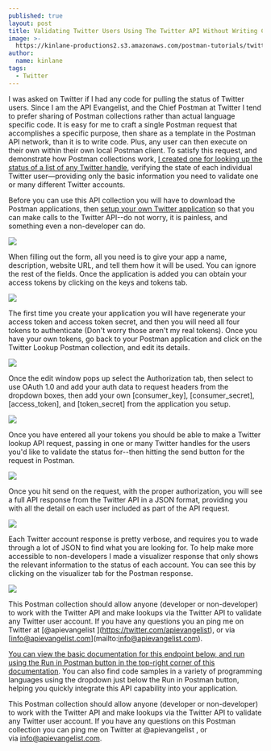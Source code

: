 ```yaml
---
published: true
layout: post
title: Validating Twitter Users Using The Twitter API Without Writing Code
image: >-
  https://kinlane-productions2.s3.amazonaws.com/postman-tutorials/twitter-status-lookup/see-visual-response.png
author:
  name: kinlane
tags:
  - Twitter
---
```

I was asked on Twitter if I had any code for pulling the status of Twitter users. Since I am the API Evangelist, and the Chief Postman at Twitter I tend to prefer sharing of Postman collections rather than actual language specific code. It is easy for me to craft a single Postman request that accomplishes a specific purpose, then share as a template in the Postman API network, than it is to write code. Plus, any user can then execute on their own within their own local Postman client. To satisfy this request, and demonstrate how Postman collections work, [I created one for looking up the status of a list of any Twitter handle](/admin/blog/“https://documenter.postman.com/view/35240/SWE6aJ7a?version=latest”), verifying the state of each individual Twitter user—providing only the basic information you need to validate one or many different Twitter accounts.

Before you can use this API collection you will have to download the Postman applications, then [setup your own Twitter application](/admin/blog/“https://developer.twitter.com/en/apps”) so that you can make calls to the Twitter API--do not worry, it is painless, and something even a non-developer can do.

![](https://kinlane-productions2.s3.amazonaws.com/postman-tutorials/twitter-status-lookup/twitter-application.png)

When filling out the form, all you need is to give your app a name, description, website URL, and tell them how it will be used. You can ignore the rest of the fields. Once the application is added you can obtain your access tokens by clicking on the keys and tokens tab.

![](https://kinlane-productions2.s3.amazonaws.com/postman-tutorials/twitter-status-lookup/twitter-keys-and-tokens.jpg)

The first time you create your application you will have regenerate your access token and access token secret, and then you will need all four tokens to authenticate (Don't worry those aren't my real tokens). Once you have your own tokens, go back to your Postman application and click on the Twitter Lookup Postman collection, and edit its details.

![](https://kinlane-productions2.s3.amazonaws.com/postman-tutorials/twitter-status-lookup/edit-collection.png)

Once the edit window pops up select the Authorization tab, then select to use OAuth 1.0 and add your auth data to request headers from the dropdown boxes, then add your own [consumer_key], [consumer_secret], [access_token], and [token_secret] from the application you setup.

![](https://kinlane-productions2.s3.amazonaws.com/postman-tutorials/twitter-status-lookup/edit-collection-authorization.png)

Once you have entered all your tokens you should be able to make a Twitter lookup API request, passing in one or many Twitter handles for the users you'd like to validate the status for--then hitting the send button for the request in Postman.

![](https://kinlane-productions2.s3.amazonaws.com/postman-tutorials/twitter-status-lookup/make-response.png)

Once you hit send on the request, with the proper authorization, you will see a full API response from the Twitter API in a JSON format, providing you with all the detail on each user included as part of the API request.

![](https://kinlane-productions2.s3.amazonaws.com/postman-tutorials/twitter-status-lookup/see-response.png)

Each Twitter account response is pretty verbose, and requires you to wade through a lot of JSON to find what you are looking for. To help make more accessible to non-developers I made a visualizer response that only shows the relevant information to the status of each account. You can see this by clicking on the visualizer tab for the Postman response.

![](https://kinlane-productions2.s3.amazonaws.com/postman-tutorials/twitter-status-lookup/see-visual-response.png)

This Postman collection should allow anyone (developer or non-developer) to work with the Twitter API and make lookups via the Twitter API to validate any Twitter user account. If you have any questions you an ping me on Twitter at \[@apievangelist \](https://twitter.com/apievangelist), or via \[info@apievangelist.com\](mailto:info@apievangelist.com).

[You can view the basic documentation for this endpoint below, and run using the Run in Postman button in the top-right corner of this documentation](/admin/blog/“https://documenter.postman.com/view/35240/SWE6aJ7a?version=latest”). You can also find code samples in a variety of programming languages using the dropdown just below the Run in Postman button, helping you quickly integrate this API capability into your application.

This Postman collection should allow anyone (developer or non-developer) to work with the Twitter API and make lookups via the Twitter API to validate any Twitter user account. If you have any questions on this Postman collection you can ping me on Twitter at @apievangelist , or via info@apievangelist.com.